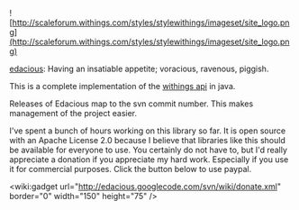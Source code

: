 ![http://scaleforum.withings.com/styles/stylewithings/imageset/site_logo.png](http://scaleforum.withings.com/styles/stylewithings/imageset/site_logo.png)

[edacious](http://en.wiktionary.org/wiki/edacious): Having an insatiable appetite; voracious, ravenous, piggish.

This is a complete implementation of the [withings api](http://www.withings.com/en/api/bodyscale) in java.

Releases of Edacious map to the svn commit number. This makes management of the project easier.

I've spent a bunch of hours working on this library so far. It is open source with an Apache License 2.0 because I believe that libraries like this should be available for everyone to use. You certainly do not have to, but I'd really appreciate a donation if you appreciate my hard work. Especially if you use it for commercial purposes. Click the button below to use paypal.

&lt;wiki:gadget url="http://edacious.googlecode.com/svn/wiki/donate.xml" border="0" width="150" height="75" /&gt;